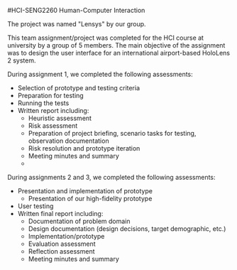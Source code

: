 #HCI-SENG2260 Human-Computer Interaction

The project was named "Lensys" by our group.

This team assignment/project was completed for the HCI course at university by a group of 5 members. The main objective of the assignment was to design the user interface for an international airport-based HoloLens 2 system.

During assignment 1, we completed the following assessments:

- Selection of prototype and testing criteria
- Preparation for testing
- Running the tests
- Written report including:
  - Heuristic assessment
  - Risk assessment
  - Preparation of project briefing, scenario tasks for testing, observation documentation
  - Risk resolution and prototype iteration
  - Meeting minutes and summary
  - 
During assignments 2 and 3, we completed the following assessments:

- Presentation and implementation of prototype
  - Presentation of our high-fidelity prototype
- User testing
- Written final report including:
  - Documentation of problem domain
  - Design documentation (design decisions, target demographic, etc.)
  - Implementation/prototype
  - Evaluation assessment
  - Reflection assessment
  - Meeting minutes and summary

